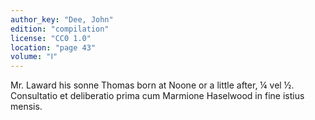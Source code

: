 ```yaml
---
author_key: "Dee, John"
edition: "compilation"
license: "CC0 1.0"
location: "page 43"
volume: "Ⅰ"
---
```

Mr. Laward his sonne Thomas born at Noone or a little after, ¼ vel ½.
Consultatio et deliberatio prima cum Marmione Haselwood in fine istius mensis.
